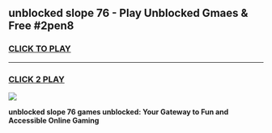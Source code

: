 
## unblocked slope 76 - Play Unblocked Gmaes & Free #2pen8
<h3>
<a href="https://news.freeplayer.one?title=unblocked_slope_76&ref=26F">CLICK TO PLAY</a></h3>
<hr>

<h3>
<a href="https://news.freeplayer.one?title=unblocked_slope_76&ref=26F">CLICK 2 PLAY</a>
  
</h3>

<a href="https://news.freeplayer.one?title=unblocked_slope_76&ref=26F/"><img src="https://clearcache.store/games.png"></a>


**unblocked slope 76 games unblocked: Your Gateway to Fun and Accessible Online Gaming**
